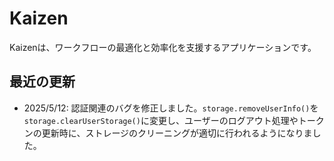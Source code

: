 # Kaizen

Kaizenは、ワークフローの最適化と効率化を支援するアプリケーションです。

## 最近の更新

- 2025/5/12: 認証関連のバグを修正しました。`storage.removeUserInfo()`を`storage.clearUserStorage()`に変更し、ユーザーのログアウト処理やトークンの更新時に、ストレージのクリーニングが適切に行われるようになりました。
